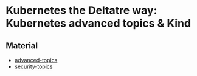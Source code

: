 # Kubernetes the Deltatre way: Kubernetes advanced topics & Kind

## Material

- [advanced-topics](https://github.com/CarloAlbertoS/KDW-AdvancedK8S)
- [security-topics](https://github.com/maxgio92/k8s-aaca-security-topics-session)

